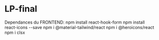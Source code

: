 # LP-final

Dependances du FRONTEND:
npm install react-hook-form
npm install react-icons --save
npm i @material-tailwind/react
npm i @heroicons/react
npm i clsx
